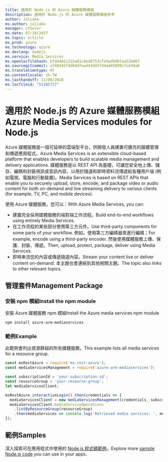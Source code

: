 ```yaml
---
title: 適用於 Node.js 的 Azure 媒體服務模組
description: 適用於 Node.js 的 Azure 媒體服務模組參考
author: Juliako
ms.author: juliako
manager: cfowler
ms.date: 07/18/2017
ms.topic: article
ms.prod: azure
ms.technology: azure
ms.devlang: nodejs
ms.service: Media Services
ms.openlocfilehash: bfd4402c215a81c9ed8753cfe9ad9dbfaa52bd6f
ms.sourcegitcommit: a748445fdd0dd7ead43d45fd4ad45009cfc439a6
ms.translationtype: HT
ms.contentlocale: zh-TW
ms.lasthandoff: 11/08/2018
ms.locfileid: "51105717"
---
```

# <a name="azure-media-services-modules-for-nodejs"></a><span data-ttu-id="017ca-103">適用於 Node.js 的 Azure 媒體服務模組</span><span class="sxs-lookup"><span data-stu-id="017ca-103">Azure Media Services modules for Node.js</span></span>

<span data-ttu-id="017ca-104">Azure 媒體服務是一個可延伸的雲端型平台，供開發人員建置可擴充的媒體管理和傳遞應用程式。</span><span class="sxs-lookup"><span data-stu-id="017ca-104">Azure Media Services is an extensible cloud-based platform that enables developers to build scalable media management and delivery applications.</span></span> <span data-ttu-id="017ca-105">媒體服務是以 REST API 為基礎，可讓您安全地上傳、儲存、編碼和封裝視訊或音訊內容，以用於隨選和即時資料流傳遞給各種用戶端 (例如電視、電腦和行動裝置)。</span><span class="sxs-lookup"><span data-stu-id="017ca-105">Media Services is based on REST APIs that enable you to securely upload, store, encode, and package video or audio content for both on-demand and live streaming delivery to various clients (for example, TV, PC, and mobile devices).</span></span>

<span data-ttu-id="017ca-106">使用 Azure 媒體服務，您可以：</span><span class="sxs-lookup"><span data-stu-id="017ca-106">With Azure Media Services, you can:</span></span>
- <span data-ttu-id="017ca-107">建置完全採用媒體服務的端對端工作流程。</span><span class="sxs-lookup"><span data-stu-id="017ca-107">Build end-to-end workflows using entirely Media Services.</span></span> 
- <span data-ttu-id="017ca-108">在工作流程的某些部分使用第三方元件。</span><span class="sxs-lookup"><span data-stu-id="017ca-108">Use third-party components for some parts of your workflow.</span></span> <span data-ttu-id="017ca-109">例如，使用第三方編碼器來進行編碼；</span><span class="sxs-lookup"><span data-stu-id="017ca-109">For example, encode using a third-party encoder.</span></span> <span data-ttu-id="017ca-110">然後使用媒體服務上傳、保護、封裝、傳遞。</span><span class="sxs-lookup"><span data-stu-id="017ca-110">Then, upload, protect, package, deliver using Media Services.</span></span>
- <span data-ttu-id="017ca-111">即時串流您的內容或傳遞隨選內容。</span><span class="sxs-lookup"><span data-stu-id="017ca-111">Stream your content live or deliver content on-demand.</span></span> <span data-ttu-id="017ca-112">本主題也會連結到其他相關主題。</span><span class="sxs-lookup"><span data-stu-id="017ca-112">The topic also links to other relevant topics.</span></span>

## <a name="management-package"></a><span data-ttu-id="017ca-113">管理套件</span><span class="sxs-lookup"><span data-stu-id="017ca-113">Management Package</span></span>

### <a name="install-the-npm-module"></a><span data-ttu-id="017ca-114">安裝 npm 模組</span><span class="sxs-lookup"><span data-stu-id="017ca-114">Install the npm module</span></span>

<span data-ttu-id="017ca-115">安裝 Azure 媒體服務 npm 模組</span><span class="sxs-lookup"><span data-stu-id="017ca-115">Install the Azure media services npm module</span></span>

```bash
npm install azure-arm-mediaservices
```

### <a name="example"></a><span data-ttu-id="017ca-116">範例</span><span class="sxs-lookup"><span data-stu-id="017ca-116">Example</span></span>

<span data-ttu-id="017ca-117">此範例會列出資源群組的所有媒體服務。</span><span class="sxs-lookup"><span data-stu-id="017ca-117">This example lists all media services for a resource group.</span></span>

```javascript
const msRestAzure = require('ms-rest-azure');
const mediaServicesManagement = require('azure-arm-mediaservices');

const subscriptionId = 'your-subscription-id';
const resourceGroup = 'your-resource-group';
let mediaServicesClient;

msRestAzure.interactiveLogin().then(credentials => {
  mediaServicesClient = new mediaServicesManagement(credentials, subscriptionId);
  mediaServicesClient.mediaServiceOperations
    .listByResourceGroup(resourceGroup)
    .then(mediaServices => console.log('Retrieved media services: ', mediaServices));
});
```

## <a name="samples"></a><span data-ttu-id="017ca-118">範例</span><span class="sxs-lookup"><span data-stu-id="017ca-118">Samples</span></span>

<span data-ttu-id="017ca-119">深入探索可在應用程式中使用的 [Node.js 程式碼範例](https://azure.microsoft.com/resources/samples/?platform=nodejs)。</span><span class="sxs-lookup"><span data-stu-id="017ca-119">Explore more [sample Node.js code](https://azure.microsoft.com/resources/samples/?platform=nodejs) you can use in your apps.</span></span>
